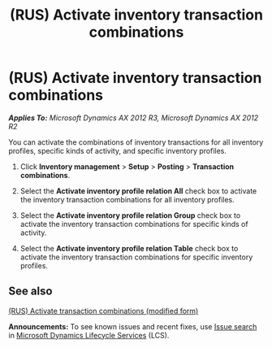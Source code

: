 ﻿---
title: (RUS) Activate inventory transaction combinations
TOCTitle: (RUS) Activate inventory transaction combinations
ms:assetid: 38467b16-ac3e-4850-8bcc-7edcf0005367
ms:mtpsurl: https://technet.microsoft.com/en-us/library/JJ665284(v=AX.60)
ms:contentKeyID: 49387373
ms.date: 04/18/2014
mtps_version: v=AX.60
---

# (RUS) Activate inventory transaction combinations 


_**Applies To:** Microsoft Dynamics AX 2012 R3, Microsoft Dynamics AX 2012 R2_

You can activate the combinations of inventory transactions for all inventory profiles, specific kinds of activity, and specific inventory profiles.

1.  Click **Inventory management** \> **Setup** \> **Posting** \> **Transaction combinations**.

2.  Select the **Activate inventory profile relation All** check box to activate the inventory transaction combinations for all inventory profiles.

3.  Select the **Activate inventory profile relation Group** check box to activate the inventory transaction combinations for specific kinds of activity.

4.  Select the **Activate inventory profile relation Table** check box to activate the inventory transaction combinations for specific inventory profiles.

## See also

[(RUS) Activate transaction combinations (modified form)](https://technet.microsoft.com/en-us/library/jj733228\(v=ax.60\))

  
**Announcements:** To see known issues and recent fixes, use [Issue search](http://go.microsoft.com/fwlink/?linkid=389258) in [Microsoft Dynamics Lifecycle Services](http://go.microsoft.com/fwlink/?linkid=306505) (LCS).

